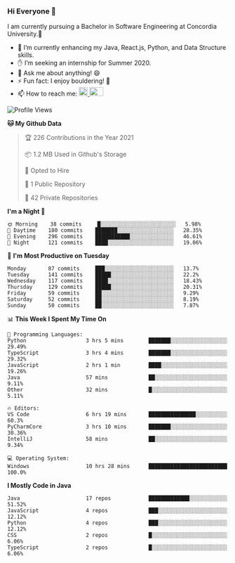 ### Hi Everyone 👋
I am currently pursuing a Bachelor in Software Engineering at Concordia University.🏫

- 🌱 I’m currently enhancing my Java, React.js, Python, and Data Structure skills.
- ✋ I’m seeking an internship for Summer 2020.
- 💬 Ask me about anything! 😄
- ⚡ Fun fact: I enjoy bouldering! 🧗‍
- 📫 How to reach me: <a href="https://www.linkedin.com/in/siu-tong-ye/" target="_blank"> <img width="20px" width="32" src="https://cdn.jsdelivr.net/npm/simple-icons@v3/icons/linkedin.svg" /> </a> <a href="mailto:SiuTongYe@gmail.com" target="_blank"> <img height="20" width="32" src="https://cdn.jsdelivr.net/npm/simple-icons@v3/icons/gmail.svg" /> </a>

<!--START_SECTION:waka-->
![Profile Views](http://img.shields.io/badge/Profile%20Views-5-blue)

**🐱 My Github Data** 

> 🏆 226 Contributions in the Year 2021
 > 
> 📦 1.2 MB Used in Github's Storage 
 > 
> 💼 Opted to Hire
 > 
> 📜 1 Public Repository 
 > 
> 🔑 42 Private Repositories  
 > 
**I'm a Night 🦉** 

```text
🌞 Morning    38 commits     █░░░░░░░░░░░░░░░░░░░░░░░░   5.98% 
🌆 Daytime    180 commits    ███████░░░░░░░░░░░░░░░░░░   28.35% 
🌃 Evening    296 commits    ███████████░░░░░░░░░░░░░░   46.61% 
🌙 Night      121 commits    ████░░░░░░░░░░░░░░░░░░░░░   19.06%

```
📅 **I'm Most Productive on Tuesday** 

```text
Monday       87 commits     ███░░░░░░░░░░░░░░░░░░░░░░   13.7% 
Tuesday      141 commits    █████░░░░░░░░░░░░░░░░░░░░   22.2% 
Wednesday    117 commits    ████░░░░░░░░░░░░░░░░░░░░░   18.43% 
Thursday     129 commits    █████░░░░░░░░░░░░░░░░░░░░   20.31% 
Friday       59 commits     ██░░░░░░░░░░░░░░░░░░░░░░░   9.29% 
Saturday     52 commits     ██░░░░░░░░░░░░░░░░░░░░░░░   8.19% 
Sunday       50 commits     ██░░░░░░░░░░░░░░░░░░░░░░░   7.87%

```


📊 **This Week I Spent My Time On** 

```text
💬 Programming Languages: 
Python                   3 hrs 5 mins        ███████░░░░░░░░░░░░░░░░░░   29.49% 
TypeScript               3 hrs 4 mins        ███████░░░░░░░░░░░░░░░░░░   29.32% 
JavaScript               2 hrs 1 min         ████░░░░░░░░░░░░░░░░░░░░░   19.26% 
Java                     57 mins             ██░░░░░░░░░░░░░░░░░░░░░░░   9.11% 
Other                    32 mins             █░░░░░░░░░░░░░░░░░░░░░░░░   5.11%

🔥 Editors: 
VS Code                  6 hrs 19 mins       ███████████████░░░░░░░░░░   60.3% 
PyCharmCore              3 hrs 10 mins       ███████░░░░░░░░░░░░░░░░░░   30.36% 
IntelliJ                 58 mins             ██░░░░░░░░░░░░░░░░░░░░░░░   9.34%

💻 Operating System: 
Windows                  10 hrs 28 mins      █████████████████████████   100.0%

```

**I Mostly Code in Java** 

```text
Java                     17 repos            █████████████░░░░░░░░░░░░   51.52% 
JavaScript               4 repos             ███░░░░░░░░░░░░░░░░░░░░░░   12.12% 
Python                   4 repos             ███░░░░░░░░░░░░░░░░░░░░░░   12.12% 
CSS                      2 repos             █░░░░░░░░░░░░░░░░░░░░░░░░   6.06% 
TypeScript               2 repos             █░░░░░░░░░░░░░░░░░░░░░░░░   6.06%

```



<!--END_SECTION:waka-->
